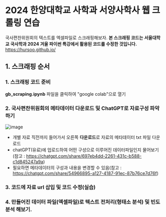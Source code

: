 # 2024 한양대학교 사학과 서양사학사 웹 크롤링 연습
국사편찬위원회의 텍스트를 엑셀파일로 스크래핑해보자.
**본 스크래핑 코드는 서울대학교 국사학과 2024 겨울 파이썬 특강에서 활용된 코드를 수정한 것입니다.**
https://hursoo.github.io/

## 1. 스크래핑 순서
### 1. 스크래핑 코드 준비
**gb_scraping.ipynb** 파일을 클릭하여 "google colab"으로 열기
### 2. 국사편찬위원회의 메타데이터 다운로드 및 ChatGPT로 자료구성 파악하기
![image](https://github.com/YunhoCha/2024-DH/assets/152939973/dfbf43b8-6fab-4bd1-b371-d7eba1e71bb8)
- 개별 자료 직전까지 들어가서 오른쪽 **다운로드**로 자료의 메타데이터 txt 파일 다운로드
- chatGPT(유료)에 업로드하여 어떤 구성으로 이루어진 데이터파일인지 물어보기 (참고 : https://chatgpt.com/share/697eb4dd-2261-431c-b588-c1d845247a9a)
- 필요하면 메타데이터의 구성과 내용을 변경할 수 있음(참고 : https://chatgpt.com/share/54966895-a127-4187-91ec-87b76ce7d76f)
### 3. 코드에 자료 url 삽입 및 코드 수정(실습)
### 4. 만들어진 데이터 파일(엑셀파일)로 텍스트 전처리(형태소 분석) 및 빈도 분석 해보기.
